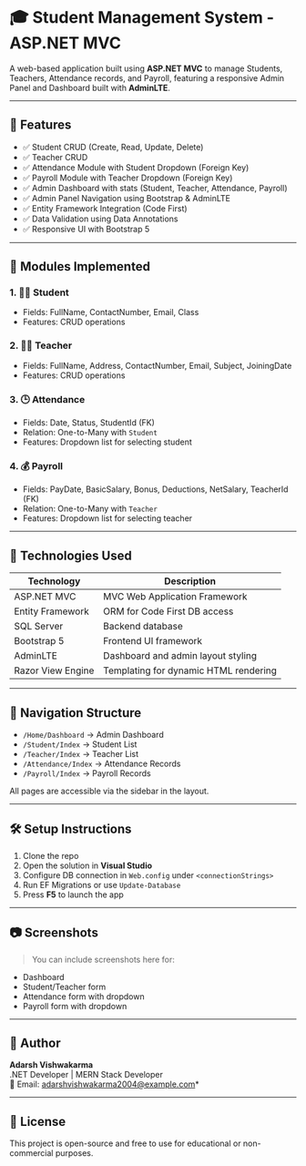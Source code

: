 # 🎓 Student Management System - ASP.NET MVC

A web-based application built using **ASP.NET MVC** to manage Students, Teachers, Attendance records, and Payroll, featuring a responsive Admin Panel and Dashboard built with **AdminLTE**.

---

## 📌 Features

- ✅ Student CRUD (Create, Read, Update, Delete)
- ✅ Teacher CRUD
- ✅ Attendance Module with Student Dropdown (Foreign Key)
- ✅ Payroll Module with Teacher Dropdown (Foreign Key)
- ✅ Admin Dashboard with stats (Student, Teacher, Attendance, Payroll)
- ✅ Admin Panel Navigation using Bootstrap & AdminLTE
- ✅ Entity Framework Integration (Code First)
- ✅ Data Validation using Data Annotations
- ✅ Responsive UI with Bootstrap 5

---

## 📁 Modules Implemented

### 1. 🧑‍🎓 Student
- Fields: FullName, ContactNumber, Email, Class
- Features: CRUD operations

### 2. 👨‍🏫 Teacher
- Fields: FullName, Address, ContactNumber, Email, Subject, JoiningDate
- Features: CRUD operations

### 3. 🕒 Attendance
- Fields: Date, Status, StudentId (FK)
- Relation: One-to-Many with `Student`
- Features: Dropdown list for selecting student

### 4. 💰 Payroll
- Fields: PayDate, BasicSalary, Bonus, Deductions, NetSalary, TeacherId (FK)
- Relation: One-to-Many with `Teacher`
- Features: Dropdown list for selecting teacher

---

## 🧠 Technologies Used

| Technology        | Description                              |
|-------------------|------------------------------------------|
| ASP.NET MVC       | MVC Web Application Framework            |
| Entity Framework  | ORM for Code First DB access             |
| SQL Server        | Backend database                         |
| Bootstrap 5       | Frontend UI framework                    |
| AdminLTE          | Dashboard and admin layout styling       |
| Razor View Engine | Templating for dynamic HTML rendering    |

---

## 🧭 Navigation Structure

- `/Home/Dashboard` → Admin Dashboard
- `/Student/Index` → Student List
- `/Teacher/Index` → Teacher List
- `/Attendance/Index` → Attendance Records
- `/Payroll/Index` → Payroll Records

All pages are accessible via the sidebar in the layout.

---

## 🛠️ Setup Instructions

1. Clone the repo
2. Open the solution in **Visual Studio**
3. Configure DB connection in `Web.config` under `<connectionStrings>`
4. Run EF Migrations or use `Update-Database`
5. Press **F5** to launch the app

---

## 📷 Screenshots

> You can include screenshots here for:
- Dashboard
- Student/Teacher form
- Attendance form with dropdown
- Payroll form with dropdown

---

## 👤 Author

**Adarsh Vishwakarma**  
.NET Developer | MERN Stack Developer  
📧 Email: adarshvishwakarma2004@example.com*

---

## 📜 License

This project is open-source and free to use for educational or non-commercial purposes.

